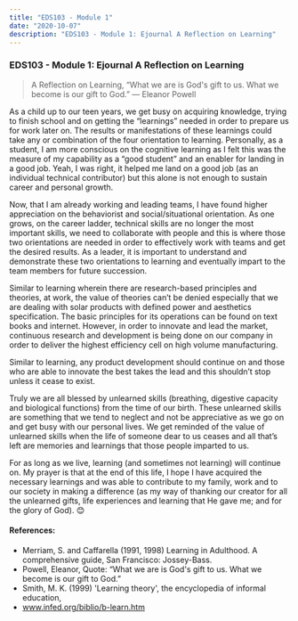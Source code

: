 ```yaml
---
title: "EDS103 - Module 1"
date: "2020-10-07"
description: "EDS103 - Module 1: Ejournal A Reflection on Learning"
---
```


### EDS103 - Module 1: Ejournal A Reflection on Learning

> A Reflection on Learning,  “What we are is God's gift to us. What we become is our gift to God.” ― Eleanor Powell 


As a child up to our teen years, we get busy on acquiring knowledge, trying to finish school and on getting the “learnings” needed in order to prepare us for work later on. The results or manifestations of these learnings could take any or combination of the four orientation to learning. Personally, as a student, I am more conscious on the cognitive learning as I felt this was the measure of my capability as a “good student” and an enabler for landing in a good job. Yeah, I was right, it helped me land on a good job (as an individual technical contributor) but this alone is not enough to sustain career and personal growth.

Now, that I am already working and leading teams, I have found higher appreciation on the behaviorist and social/situational orientation. As one grows, on the career ladder, technical skills are no longer the most important skills, we need to collaborate with people and this is where those two orientations are needed in order to effectively work with teams and get the desired results. As a leader, it is important to understand and demonstrate these two orientations to learning and eventually impart to the team members for future succession.

Similar to learning wherein there are research-based principles and theories, at work, the value of theories can’t be denied especially that we are dealing with solar products with defined power and aesthetics specification. The basic principles for its operations can be found on text books and internet. However, in order to innovate and lead the market, continuous research and development is being done on our company in order to deliver the highest efficiency cell on high volume manufacturing.

Similar to learning, any product development should continue on and those who are able to innovate the best takes the lead and this shouldn’t stop unless it cease to exist.

Truly we are all blessed by unlearned skills (breathing, digestive capacity and biological functions) from the time of our birth. These unlearned skills are something that we tend to neglect and not be appreciative as we go on and get busy with our personal lives. We get reminded of the value of unlearned skills when the life of someone dear to us ceases and all that’s left are memories and learnings that those people imparted to us.

For as long as we live, learning (and sometimes not learning) will continue on. My prayer is that at the end of this life, I hope I have acquired the necessary learnings and was able to contribute to my family, work and to our society in making a difference (as my way of thanking our creator for all the unlearned gifts, life experiences and learning that He gave me; and for the glory of God). 😊

#### References:

- Merriam, S. and Caffarella (1991, 1998) Learning in Adulthood. A comprehensive guide, San Francisco: Jossey-Bass.
- Powell, Eleanor, Quote: “What we are is God's gift to us. What we become is our gift to God.”
- Smith, M. K. (1999) 'Learning theory', the encyclopedia of informal education,
- www.infed.org/biblio/b-learn.htm


